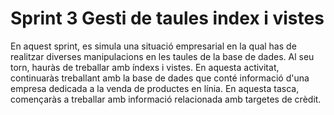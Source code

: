 # Sprint 3 Gesti de taules index i vistes

En aquest sprint, es simula una situació empresarial en la qual has de realitzar diverses manipulacions en les taules de la base de dades. Al seu torn, hauràs de treballar amb índexs i vistes. En aquesta activitat, continuaràs treballant amb la base de dades que conté informació d'una empresa dedicada a la venda de productes en línia. En aquesta tasca, començaràs a treballar amb informació relacionada amb targetes de crèdit.
